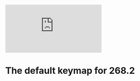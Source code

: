 ![Noxary 268.2 Layout Image](https://geekhack.org/index.php?action=dlattach;topic=96377.0;attach=198826;image)

# The default keymap for 268.2
